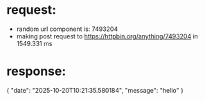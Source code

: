 # request:

 * random url component is: 7493204
 * making post request to https://httpbin.org/anything/7493204 in 1549.331 ms

# response:

{
    "date": "2025-10-20T10:21:35.580184",
    "message": "hello"
}
